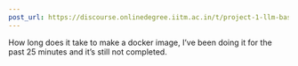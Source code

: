```yaml
---
post_url: https://discourse.onlinedegree.iitm.ac.in/t/project-1-llm-based-automation-agent-discussion-thread-tds-jan-2025/164277/601
---
```

How long does it take to make a docker image, I’ve been doing it for the past 25 minutes and it’s still not completed.